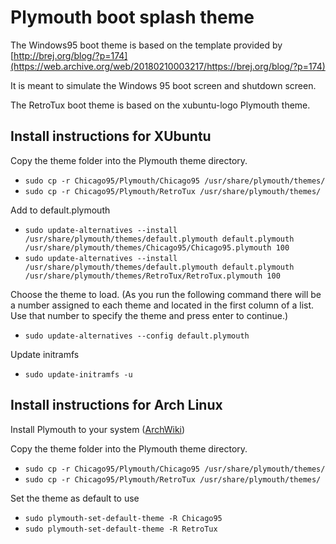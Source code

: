 # Plymouth boot splash theme

The Windows95 boot theme is based on the template provided by [http://brej.org/blog/?p=174](https://web.archive.org/web/20180210003217/https://brej.org/blog/?p=174)

It is meant to simulate the Windows 95 boot screen and shutdown screen.

The RetroTux boot theme is based on the xubuntu-logo Plymouth theme.

## Install instructions for XUbuntu

Copy the theme folder into the Plymouth theme directory.

- `sudo cp -r Chicago95/Plymouth/Chicago95 /usr/share/plymouth/themes/`
- `sudo cp -r Chicago95/Plymouth/RetroTux /usr/share/plymouth/themes/`

Add to default.plymouth

- `sudo update-alternatives --install /usr/share/plymouth/themes/default.plymouth default.plymouth /usr/share/plymouth/themes/Chicago95/Chicago95.plymouth 100`
- `sudo update-alternatives --install /usr/share/plymouth/themes/default.plymouth default.plymouth /usr/share/plymouth/themes/RetroTux/RetroTux.plymouth 100`

Choose the theme to load. (As you run the following command there will be a number assigned to each theme and located in the first column of a list. Use that number to specify the theme and press enter to continue.)

- `sudo update-alternatives --config default.plymouth`

Update initramfs

- `sudo update-initramfs -u`

## Install instructions for Arch Linux

Install Plymouth to your system ([ArchWiki](https://wiki.archlinux.org/index.php/Plymouth#Installation))

Copy the theme folder into the Plymouth theme directory.

- `sudo cp -r Chicago95/Plymouth/Chicago95 /usr/share/plymouth/themes/`
- `sudo cp -r Chicago95/Plymouth/RetroTux /usr/share/plymouth/themes/`

Set the theme as default to use

- `sudo plymouth-set-default-theme -R Chicago95`
- `sudo plymouth-set-default-theme -R RetroTux`
